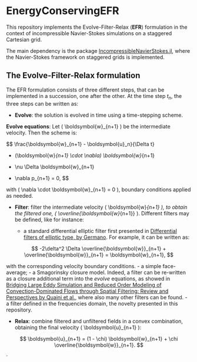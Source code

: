 # EnergyConservingEFR

This repository implements the Evolve-Filter-Relax (**EFR**) formulation in the context of
incompressible Navier-Stokes simulations on a staggered Cartesian grid.

The main dependency is the package [IncompressibleNavierStokes.jl](https://github.com/agdestein/IncompressibleNavierStokes.jl), where the Navier-Stokes framework on staggered
grids is implemented.

## The Evolve-Filter-Relax formulation

The EFR formulation consists of three different steps, that can be implemented
in a succession, one after the other. At the time step $t_n$, the three steps
can be written as:

- **Evolve**: the solution is evolved in time using a time-stepping scheme. 

**Evolve equations**:
Let \( \boldsymbol{w}_{n+1} \) be the intermediate velocity. Then the scheme is:

$$
\frac{\boldsymbol{w}_{n+1} - \boldsymbol{u}_n}{\Delta t}
+ (\boldsymbol{w}_{n+1} \cdot \nabla) \boldsymbol{w}_{n+1}
- \nu \Delta \boldsymbol{w}_{n+1}
+ \nabla p_{n+1} = 0,
$$

with \( \nabla \cdot \boldsymbol{w}_{n+1} = 0 \), boundary conditions applied as needed.

- **Filter**: filter the intermediate velocity \( \boldsymbol{w}_{n+1} \), to
obtain the filtered one, \( \overline{\boldsymbol{w}_{n+1}} \). Different filters
may be defined, like for instance:

    - a standard differential elliptic filter first presented in
[Differential filters of elliptic type, by Germano](https://pubs.aip.org/aip/pfl/article/29/6/1757/943987).
For example, it can be written as:

$$
-2\delta^2 \Delta \overline{\boldsymbol{w}}_{n+1} + \overline{\boldsymbol{w}}_{n+1} = \boldsymbol{w}_{n+1},
$$

with the corresponding velocity boundary conditions.
    - a simple face-average;
    - a Smagorinsky closure model. Indeed, a filter can be re-written as a closure additional term into the
    *evolve* equations, as showed in [Bridging Large Eddy Simulation and
Reduced Order Modeling of Convection-Dominated
Flows through Spatial Filtering: Review and Perspectives by Quaini et al.](https://arxiv.org/pdf/2407.00231),
where also many other filters can be found.
    - a filter defined in the frequencies domain, the novelty presented in this repository.

- **Relax**: combine filtered and unfiltered fields in a convex combination, obtaining the final velocity \( \boldsymbol{u}_{n+1} \):

$$
\boldsymbol{u}_{n+1} = (1 - \chi) \boldsymbol{w}_{n+1} + \chi \overline{\boldsymbol{w}}_{n+1}.
$$.